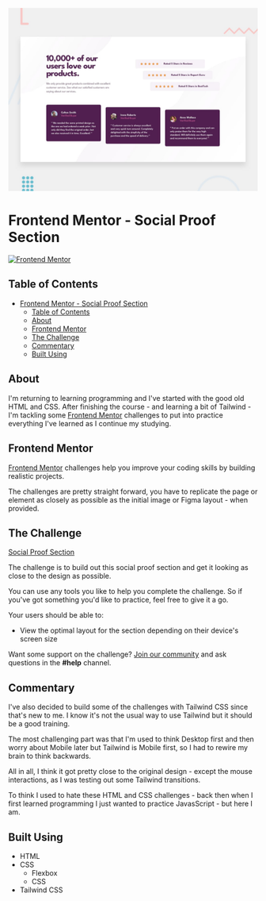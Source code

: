 ![Image](./design/desktop-preview.jpg)

# Frontend Mentor - Social Proof Section

[![Frontend Mentor](https://img.shields.io/badge/Frontend%20Mentor-Social%20Proof%20Section-2ec866?style=flat-square&logo=frontendmentor)](https://www.frontendmentor.io/challenges/social-proof-section-6e0qTv_bA)

## Table of Contents


- [Frontend Mentor - Social Proof Section](#frontend-mentor---social-proof-section)
	- [Table of Contents](#table-of-contents)
	- [About ](#about-)
	- [Frontend Mentor ](#frontend-mentor-)
	- [The Challenge ](#the-challenge-)
	- [Commentary ](#commentary-)
	- [Built Using ](#built-using-)

## About <a name = "about-"></a>

I'm returning to learning programming and I've started with the good old HTML and CSS. After finishing the course - and learning a bit of Tailwind - I'm tackling some [Frontend Mentor](https://www.frontendmentor.io) challenges to put into practice everything I've learned as I continue my studying.

## Frontend Mentor <a name = "frontend-mentor-"></a>

[Frontend Mentor](https://www.frontendmentor.io) challenges help you improve your coding skills by building realistic projects.

The challenges are pretty straight forward, you have to replicate the page or element as closely as possible as the initial image or Figma layout - when provided.

## The Challenge <a name = "challenge-"></a>

[Social Proof Section](https://www.frontendmentor.io/challenges/social-proof-section-6e0qTv_bA)

The challenge is to build out this social proof section and get it looking as close to the design as possible.

You can use any tools you like to help you complete the challenge. So if you've got something you'd like to practice, feel free to give it a go.

Your users should be able to:

- View the optimal layout for the section depending on their device's screen size

Want some support on the challenge? [Join our community](https://www.frontendmentor.io/community) and ask questions in the **#help** channel.

## Commentary <a name = "commentary-"></a>

I've also decided to build some of the challenges with Tailwind CSS since that's new to me. I know it's not the usual way to use Tailwind but it should be a good training.

The most challenging part was that I'm used to think Desktop first and then worry about Mobile later but Tailwind is Mobile first, so I had to rewire my brain to think backwards.

All in all, I think it got pretty close to the original design - except the mouse interactions, as I was testing out some Tailwind transitions.

To think I used to hate these HTML and CSS challenges - back then when I first learned programming I just wanted to practice JavasScript - but here I am.

## Built Using <a name = "built-using-"></a>

- HTML
- CSS
	- Flexbox
	- CSS
- Tailwind CSS
